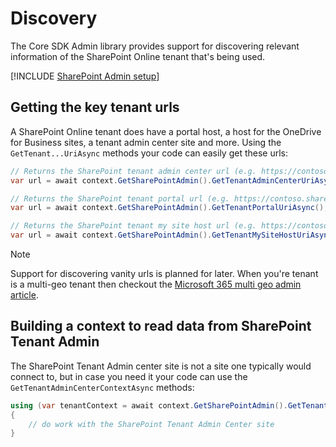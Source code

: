 # Discovery

The Core SDK Admin library provides support for discovering relevant information of the SharePoint Online tenant that's being used.

[!INCLUDE [SharePoint Admin setup](fragments/setup-admin-sharepoint.md)]

## Getting the key tenant urls

A SharePoint Online tenant does have a portal host, a host for the OneDrive for Business sites, a tenant admin center site and more. Using the `GetTenant...UriAsync` methods your code can easily get these urls:

```csharp
// Returns the SharePoint tenant admin center url (e.g. https://contoso-admin.sharepoint.com)
var url = await context.GetSharePointAdmin().GetTenantAdminCenterUriAsync();

// Returns the SharePoint tenant portal url (e.g. https://contoso.sharepoint.com)
var url = await context.GetSharePointAdmin().GetTenantPortalUriAsync();

// Returns the SharePoint tenant my site host url (e.g. https://contoso-my.sharepoint.com)
var url = await context.GetSharePointAdmin().GetTenantMySiteHostUriAsync();
```

> [!Note]
> Support for discovering vanity urls is planned for later. When you're tenant is a multi-geo tenant then checkout the [Microsoft 365 multi geo admin article](admin-m365-multigeo.md).

## Building a context to read data from SharePoint Tenant Admin

The SharePoint Tenant Admin center site is not a site one typically would connect to, but in case you need it your code can use the `GetTenantAdminCenterContextAsync` methods:

```csharp
using (var tenantContext = await context.GetSharePointAdmin().GetTenantAdminCenterContextAsync())
{
    // do work with the SharePoint Tenant Admin Center site
}
```
